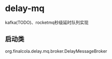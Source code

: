 # delay-mq

kafka(TODO)、rocketmq秒级延时队列实现

## 启动类

org.finalcola.delay.mq.broker.DelayMessageBroker

